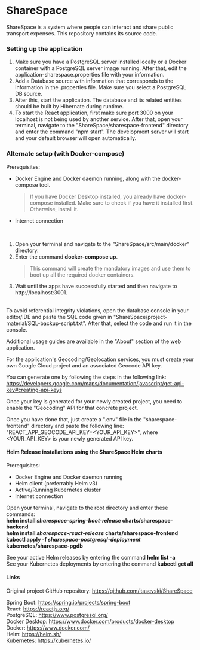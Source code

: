 # ShareSpace

ShareSpace is a system where people can interact and share public transport expenses. This repository contains its source code.

### Setting up the application

1. Make sure you have a PostgreSQL server installed locally or a Docker container with a PostgreSQL server image running. After that, edit the application-sharespace.properties file with your information.
2. Add a Database source with information that corresponds to the information in the .properties file. Make sure you select a PostgreSQL DB source.
3. After this, start the application. The database and its related entities should be built by Hibernate during runtime.
4. To start the React application, first make sure port 3000 on your localhost is not being used by another service. After that, open your terminal, navigate to the "ShareSpace/sharespace-frontend" directory and enter the command "npm start". The development server will start and your default browser will open automatically.

### Alternate setup (with Docker-compose)
Prerequisites:
 
- Docker Engine and Docker daemon running, along with the docker-compose tool. 
   > If you have Docker Desktop installed, you already have docker-compose installed. Make sure to check if you have it installed first. Otherwise, install it.
- Internet connection
<br />

1. Open your terminal and navigate to the "ShareSpace/src/main/docker" directory.
2. Enter the command **docker-compose up**. 
   > This command will create the mandatory images and use them to boot up all the required docker containers.
3. Wait until the apps have successfully started and then navigate to http://localhost:3001.

<br />
To avoid referential integrity violations, open the database console in your editor/IDE and paste the SQL code given in "ShareSpace/project-material/SQL-backup-script.txt". After that, select the code and run it in the console.
<br />

Additional usage guides are available in the "About" section of the web application.

For the application's Geocoding/Geolocation services, you must create your own Google Cloud project and an associated Geocode API key.

You can generate one by following the steps in the following link: https://developers.google.com/maps/documentation/javascript/get-api-key#creating-api-keys

Once your key is generated for your newly created project, you need to enable the "Geocoding" API for that concrete project.

Once you have done that, just create a ".env" file in the "sharespace-frontend" directory and paste the following line: 
"REACT_APP_GEOCODE_API_KEY=<YOUR_API_KEY>", where <YOUR_API_KEY> is your newly generated API key.

#### Helm Release installations using the ShareSpace Helm charts
Prerequisites:

  - Docker Engine and Docker daemon running
  - Helm client (preferrably Helm v3)
  - Active/Running Kubernetes cluster
  - Internet connection

Open your terminal, navigate to the root directory and enter these commands:<br />
**helm install *sharespace-spring-boot-release* charts/sharespace-backend**<br />
**helm install *sharespace-react-release* charts/sharespace-frontend**<br />
**kubectl apply -f *sharespace-postgresql-deployment* kubernetes/sharespace-pgdb**<br />

See your active Helm releases by entering the command **helm list -a**<br />
See your Kubernetes deployments by entering the command **kubectl get all**<br />

#### Links
Original project GitHub repository: https://github.com/itasevski/ShareSpace

Spring Boot: https://spring.io/projects/spring-boot<br />
React: https://reactjs.org/<br />
PostgreSQL: https://www.postgresql.org/<br />
Docker Desktop: https://www.docker.com/products/docker-desktop<br />
Docker: https://www.docker.com/<br />
Helm: https://helm.sh/<br />
Kubernetes: https://kubernetes.io/<br />